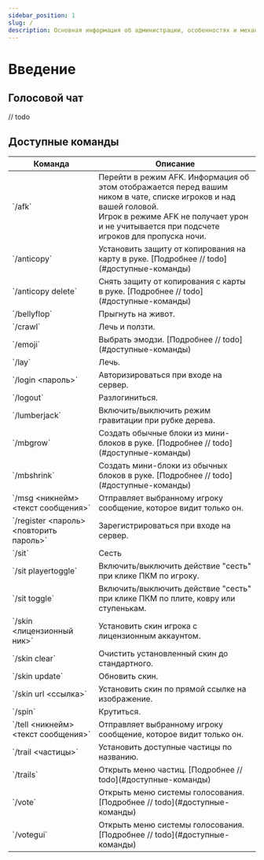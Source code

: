 ```yaml
---
sidebar_position: 1
slug: /
description: Основная информация об администрации, особенностях и механиках игрового геймплея.
---
```


# Введение

## Голосовой чат

// todo

## Доступные команды

<table>
  <thead>
    <tr>
      <th>Команда</th>
      <th>Описание</th>
    </tr>
  </thead>
  <tbody>
    <tr>
      <td>`/afk`</td>
      <td>Перейти в режим AFK. Информация об этом отображается перед вашим ником в чате, списке игроков и над вашей головой.<br />
      Игрок в режиме AFK не получает урон и не учитывается при подсчете игроков для пропуска ночи.</td>
    </tr>
    <tr>
      <td>`/anticopy`</td>
      <td>Установить защиту от копирования на карту в руке. [Подробнее // todo](#доступные-команды)</td>
    </tr>
    <tr>
      <td>`/anticopy delete`</td>
      <td>Снять защиту от копирования с карты в руке. [Подробнее // todo](#доступные-команды)</td>
    </tr>
    <tr>
      <td>`/bellyflop`</td>
      <td>Прыгнуть на живот.</td>
    </tr>
    <tr>
      <td>`/crawl`</td>
      <td>Лечь и ползти.</td>
    </tr>
    <tr>
      <td>`/emoji`</td>
      <td>Выбрать эмодзи. [Подробнее // todo](#доступные-команды)</td>
    </tr>
    <tr>
      <td>`/lay`</td>
      <td>Лечь.</td>
    </tr>
    <tr>
      <td>`/login <пароль>`</td>
      <td>Авторизироваться при входе на сервер.</td>
    </tr>
    <tr>
      <td>`/logout`</td>
      <td>Разлогиниться.</td>
    </tr>
    <tr>
      <td>`/lumberjack`</td>
      <td>Включить/выключить режим гравитации при рубке дерева.</td>
    </tr>
    <tr>
      <td>`/mbgrow`</td>
      <td>Создать обычные блоки из мини-блоков в руке. [Подробнее // todo](#доступные-команды)</td>
    </tr>
    <tr>
      <td>`/mbshrink`</td>
      <td>Создать мини-блоки из обычных блоков в руке. [Подробнее // todo](#доступные-команды)</td>
    </tr>
    <tr>
      <td>`/msg <никнейм> <текст сообщения>`</td>
      <td>Отправляет выбранному игроку сообщение, которое видит только он.</td>
    </tr>
    <tr>
      <td>`/register <пароль> <повторить пароль>`</td>
      <td>Зарегистрироваться при входе на сервер.</td>
    </tr>
    <tr>
      <td>`/sit`</td>
      <td>Сесть</td>
    </tr>
    <tr>
      <td>`/sit playertoggle`</td>
      <td>Включить/выключить действие "сесть" при клике ПКМ по игроку.</td>
    </tr>
    <tr>
      <td>`/sit toggle`</td>
      <td>Включить/выключить действие "сесть" при клике ПКМ по плите, ковру или ступенькам.</td>
    </tr>
    <tr>
      <td>`/skin <лицензионный ник>`</td>
      <td>Установить скин игрока с лицензионным аккаунтом.</td>
    </tr>
    <tr>
      <td>`/skin clear`</td>
      <td>Очистить установленный скин до стандартного.</td>
    </tr>
    <tr>
      <td>`/skin update`</td>
      <td>Обновить скин.</td>
    </tr>
    <tr>
      <td>`/skin url <ссылка>`</td>
      <td>Установить скин по прямой ссылке на изображение.</td>
    </tr>
    <tr>
      <td>`/spin`</td>
      <td>Крутиться.</td>
    </tr>
    <tr>
      <td>`/tell <никнейм> <текст сообщения>`</td>
      <td>Отправляет выбранному игроку сообщение, которое видит только он.</td>
    </tr>
    <tr>
      <td>`/trail <частицы>`</td>
      <td>Установить доступные частицы по названию.</td>
    </tr>
    <tr>
      <td>`/trails`</td>
      <td>Открыть меню частиц. [Подробнее // todo](#доступные-команды)</td>
    </tr>
    <tr>
      <td>`/vote`</td>
      <td>Открыть меню системы голосования. [Подробнее // todo](#доступные-команды)</td>
    </tr>
    <tr>
      <td>`/votegui`</td>
      <td>Открыть меню системы голосования. [Подробнее // todo](#доступные-команды)</td>
    </tr>
  </tbody>
</table>